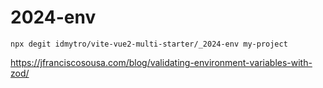 # 2024-env

```
npx degit idmytro/vite-vue2-multi-starter/_2024-env my-project

```

https://jfranciscosousa.com/blog/validating-environment-variables-with-zod/
